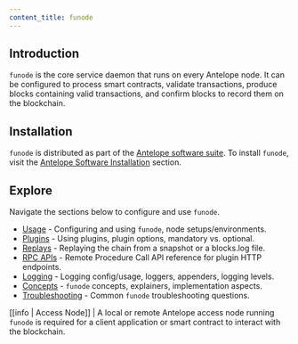 ```yaml
---
content_title: funode
---
```


## Introduction

`funode` is the core service daemon that runs on every Antelope node. It can be configured to process smart contracts, validate transactions, produce blocks containing valid transactions, and confirm blocks to record them on the blockchain.

## Installation

`funode` is distributed as part of the [Antelope software suite](https://github.com/AntelopeIO/fullon). To install `funode`, visit the [Antelope Software Installation](../00_install/index.md) section.

## Explore

Navigate the sections below to configure and use `funode`.

* [Usage](02_usage/index.md) - Configuring and using `funode`, node setups/environments.
* [Plugins](03_plugins/index.md) - Using plugins, plugin options, mandatory vs. optional.
* [Replays](04_replays/index.md) - Replaying the chain from a snapshot or a blocks.log file.
* [RPC APIs](05_rpc_apis/index.md) - Remote Procedure Call API reference for plugin HTTP endpoints.
* [Logging](06_logging/index.md) - Logging config/usage, loggers, appenders, logging levels.
* [Concepts](07_concepts/index.md) - `funode` concepts, explainers, implementation aspects.
* [Troubleshooting](08_troubleshooting/index.md) - Common `funode` troubleshooting questions.

[[info | Access Node]]
| A local or remote Antelope access node running `funode` is required for a client application or smart contract to interact with the blockchain.
